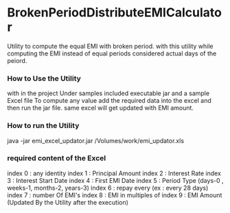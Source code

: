 # BrokenPeriodDistributeEMICalculator
Utility to compute the equal EMI with broken period. with this utility while computing the EMI instead of equal periods considered actual days of the peiord.

### How to Use the Utility
with in the project Under samples included executable jar and a sample Excel file 
To compute any value add the required data into the excel and then run the jar file.
same excel will get updated with EMI amount.

### How to run the Utility
java -jar emi_excel_updator.jar /Volumes/work/emi_updator.xls

### required content of the Excel
index 0 : any identity 
index 1 : Principal Amount 
index 2 : Interest Rate
index 3 : Interest Start Date
index 4 : First EMI Date
index 5 : Period Type (days-0 , weeks-1, months-2, years-3)
index 6 : repay every (ex : every 28 days)
index 7 : number Of EMI's
index 8 : EMI in multiples of
index 9 : EMI Amount (Updated By the Utility after the execution)
